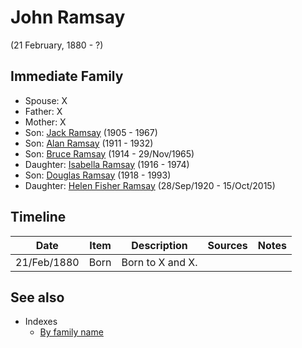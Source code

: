 ﻿---
layout: page
permalink: /people/i64225415
---

# John Ramsay
(21 February, 1880 - ?)

## Immediate Family

* Spouse: X
* Father: X
* Mother: X
* Son: [Jack Ramsay](./@i55070438@-jack-ramsay-b1905-d1967.md) (1905 - 1967)
* Son: [Alan Ramsay](./@i62219744@-alan-ramsay-b1911-d1932.md) (1911 - 1932)
* Son: [Bruce Ramsay](./@i49046148@-bruce-ramsay-b1914-d1965-11-29.md) (1914 - 29/Nov/1965)
* Daughter: [Isabella Ramsay](./@i80504300@-isabella-ramsay-b1916-d1974.md) (1916 - 1974)
* Son: [Douglas Ramsay](./@i12977578@-douglas-ramsay-b1918-d1993.md) (1918 - 1993)
* Daughter: [Helen Fisher Ramsay](./@i34267190@-helen-fisher-ramsay-b1920-9-28-d2015-10-15.md) (28/Sep/1920 - 15/Oct/2015)

## Timeline

Date | Item | Description | Sources | Notes
---|---|---|---|---
21/Feb/1880 | Born | Born to X and X. |  | 


## See also

- Indexes
  - [By family name](../index-by-family-name.md)
